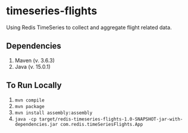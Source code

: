 # timeseries-flights
Using Redis TimeSeries to collect and aggregate flight related data.

## Dependencies
1. Maven (v. 3.6.3)
2. Java (v. 15.0.1)

## To Run Locally 

1. `mvn compile`
2. `mvn package`
3. `mvn install assembly:assembly`
4. `java -cp target/redis-timeseries-flights-1.0-SNAPSHOT-jar-with-dependencies.jar com.redis.timeSeriesFlights.App`